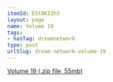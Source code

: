 ```yaml
---
itemId: ESt8KI2h3
layout: page
name: Volume 19
tags:
- hasTag: dreamnetwork
type: post
urlSlug: dream-network-volume-19
---
```

<a href="../files/Volume_19.zip" download>Volume 19 (.zip file, 55mb)</a>